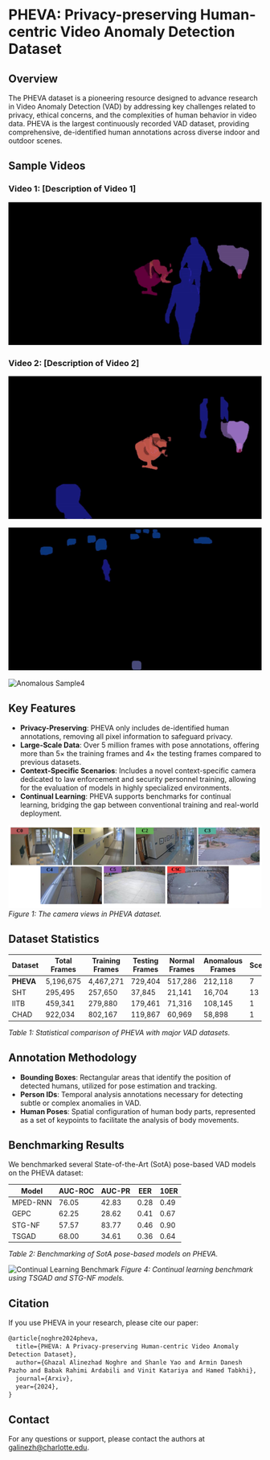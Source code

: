 
# PHEVA: Privacy-preserving Human-centric Video Anomaly Detection Dataset


## Overview

The PHEVA dataset is a pioneering resource designed to advance research in Video Anomaly Detection (VAD) by addressing key challenges related to privacy, ethical concerns, and the complexities of human behavior in video data. PHEVA is the largest continuously recorded VAD dataset, providing comprehensive, de-identified human annotations across diverse indoor and outdoor scenes.

## Sample Videos

### Video 1: [Description of Video 1]
![Anomalous Sample1](Sample_Videos/2_68.gif)

### Video 2: [Description of Video 2]
![Anomalous Sample2](Sample_Videos/2_265.gif)

![Anomalous Sample3](Sample_Videos/4_79.gif)

![Anomalous Sample4](Sample_Videos/2_99.gif)

## Key Features

- **Privacy-Preserving**: PHEVA only includes de-identified human annotations, removing all pixel information to safeguard privacy.
- **Large-Scale Data**: Over 5 million frames with pose annotations, offering more than 5× the training frames and 4× the testing frames compared to previous datasets.
- **Context-Specific Scenarios**: Includes a novel context-specific camera dedicated to law enforcement and security personnel training, allowing for the evaluation of models in highly specialized environments.
- **Continual Learning**: PHEVA supports benchmarks for continual learning, bridging the gap between conventional training and real-world deployment.

![Camera Views](cam_view.png)
*Figure 1: The camera views in PHEVA dataset.*

## Dataset Statistics

| Dataset          | Total Frames | Training Frames | Testing Frames | Normal Frames | Anomalous Frames | Scenes | Cameras |
|------------------|--------------|-----------------|----------------|---------------|------------------|--------|---------|
| **PHEVA**        | 5,196,675    | 4,467,271       | 729,404        | 517,286       | 212,118          | 7      | 7       |
| SHT              | 295,495      | 257,650         | 37,845         | 21,141        | 16,704           | 13     | 13      |
| IITB             | 459,341      | 279,880         | 179,461        | 71,316        | 108,145          | 1      | 1       |
| CHAD             | 922,034      | 802,167         | 119,867        | 60,969        | 58,898           | 1      | 4       |

*Table 1: Statistical comparison of PHEVA with major VAD datasets.*

## Annotation Methodology

- **Bounding Boxes**: Rectangular areas that identify the position of detected humans, utilized for pose estimation and tracking.
- **Person IDs**: Temporal analysis annotations necessary for detecting subtle or complex anomalies in VAD.
- **Human Poses**: Spatial configuration of human body parts, represented as a set of keypoints to facilitate the analysis of body movements.

## Benchmarking Results

We benchmarked several State-of-the-Art (SotA) pose-based VAD models on the PHEVA dataset:

| Model     | AUC-ROC | AUC-PR | EER  | 10ER |
|-----------|---------|--------|------|------|
| MPED-RNN  | 76.05   | 42.83  | 0.28 | 0.49 |
| GEPC      | 62.25   | 28.62  | 0.41 | 0.67 |
| STG-NF    | 57.57   | 83.77  | 0.46 | 0.90 |
| TSGAD     | 68.00   | 34.61  | 0.36 | 0.64 |

*Table 2: Benchmarking of SotA pose-based models on PHEVA.*

![Continual Learning Benchmark](link_to_continual_learning_image)
*Figure 4: Continual learning benchmark using TSGAD and STG-NF models.*

## Citation

If you use PHEVA in your research, please cite our paper:

```
@article{noghre2024pheva,
  title={PHEVA: A Privacy-preserving Human-centric Video Anomaly Detection Dataset},
  author={Ghazal Alinezhad Noghre and Shanle Yao and Armin Danesh Pazho and Babak Rahimi Ardabili and Vinit Katariya and Hamed Tabkhi},
  journal={Arxiv},
  year={2024},
}
```


## Contact

For any questions or support, please contact the authors at [galinezh@charlotte.edu](mailto:galinezh@charlotte.edu).
